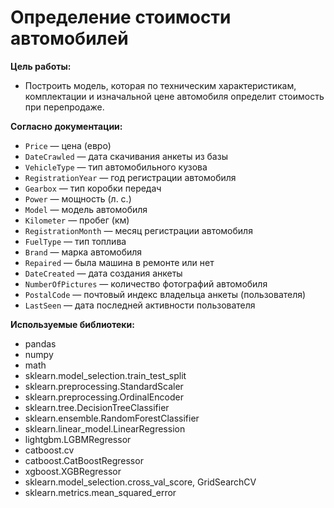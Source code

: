 # Определение стоимости автомобилей
  
<b> Цель работы:</b> 
- Построить модель, которая по техническим характеристикам, комплектации и изначальной цене автомобиля определит стоимость при перепродаже.

<b> Согласно документации: </b>  
- `Price` — цена (евро)  
- `DateCrawled` — дата скачивания анкеты из базы  
- `VehicleType` — тип автомобильного кузова  
- `RegistrationYear` — год регистрации автомобиля  
- `Gearbox` — тип коробки передач    
- `Power` — мощность (л. с.)  
- `Model` — модель автомобиля  
- `Kilometer` — пробег (км)  
- `RegistrationMonth` — месяц регистрации автомобиля  
- `FuelType` — тип топлива  
- `Brand` — марка автомобиля  
- `Repaired` — была машина в ремонте или нет  
- `DateCreated` — дата создания анкеты  
- `NumberOfPictures` — количество фотографий автомобиля  
- `PostalCode` — почтовый индекс владельца анкеты (пользователя)  
- `LastSeen` — дата последней активности пользователя  

<b> Используемые библиотеки: </b>
- pandas
- numpy
- math
- sklearn.model_selection.train_test_split
- sklearn.preprocessing.StandardScaler 
- sklearn.preprocessing.OrdinalEncoder
- sklearn.tree.DecisionTreeClassifier
- sklearn.ensemble.RandomForestClassifier
- sklearn.linear_model.LinearRegression
- lightgbm.LGBMRegressor
- catboost.cv
- catboost.CatBoostRegressor
- xgboost.XGBRegressor
- sklearn.model_selection.cross_val_score, GridSearchCV
- sklearn.metrics.mean_squared_error
